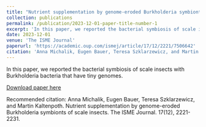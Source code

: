 ```yaml
---
title: "Nutrient supplementation by genome-eroded Burkholderia symbionts of scale insects"
collection: publications
permalink: /publication/2023-12-01-paper-title-number-1
excerpt: 'In this paper, we reported the bacterial symbiosis of scale insects with Burkholderia bacteria that have tiny genomes.'
date: 2023-12-01
venue: 'The ISME Journal'
paperurl: 'https://academic.oup.com/ismej/article/17/12/2221/7506642'
citation: 'Anna Michalik, Eugen Bauer, Teresa Szklarzewicz, and Martin Kaltenpoth. &quot;Nutrient supplementation by genome-eroded Burkholderia symbionts of scale insects.&quot; <i>The ISME Journal</i>. 17(12), 2221-2231.'
---
```

In this paper, we reported the bacterial symbiosis of scale insects with Burkholderia bacteria that have tiny genomes.

[Download paper here](https://academic.oup.com/ismej/article/17/12/2221/7506642)

Recommended citation: Anna Michalik, Eugen Bauer, Teresa Szklarzewicz, and Martin Kaltenpoth. Nutrient supplementation by genome-eroded Burkholderia symbionts of scale insects. The ISME Journal. 17(12), 2221-2231.